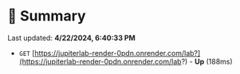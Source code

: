 # 📖 Summary
Last updated: **4/22/2024, 6:40:33 PM**

- `GET` [https://jupiterlab-render-0pdn.onrender.com/lab?](https://jupiterlab-render-0pdn.onrender.com/lab?) - **Up** (188ms)
